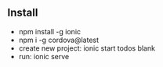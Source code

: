 ## Install
+ npm install -g ionic
+ npm i -g cordova@latest
+ create new project: ionic start todos blank
+ run: ionic serve